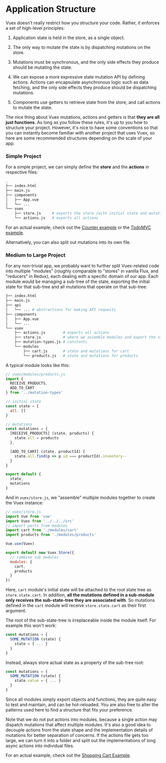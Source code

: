 # Application Structure

Vuex doesn't really restrict how you structure your code. Rather, it enforces a set of high-level principles:

1. Application state is held in the store, as a single object.

2. The only way to mutate the state is by dispatching mutations on the store.

3. Mutations must be synchronous, and the only side effects they produce should be mutating the state.

4. We can expose a more expressive state mutation API by defining actions. Actions can encapsulate asynchronous logic such as data fetching, and the only side effects they produce should be dispatching mutations.

5. Components use getters to retrieve state from the store, and call actions to mutate the state.

The nice thing about Vuex mutations, actions and getters is that **they are all just functions**. As long as you follow these rules, it's up to you how to structure your project. However, it's nice to have some conventions so that you can instantly become familiar with another project that uses Vuex, so here are some recommended structures depending on the scale of your app.

### Simple Project

For a simple project, we can simply define the **store** and the **actions** in respective files:

``` bash
.
├── index.html
├── main.js
├── components
│   ├── App.vue
│   └── ...
└── vuex
    ├── store.js     # exports the store (with initial state and mutations)
    └── actions.js   # exports all actions
```

For an actual example, check out the [Counter example](https://github.com/vuejs/vuex/tree/master/examples/counter) or the [TodoMVC example](https://github.com/vuejs/vuex/tree/master/examples/todomvc).

Alternatively, you can also split out mutations into its own file.

### Medium to Large Project

For any non-trivial app, we probably want to further split Vuex-related code into multiple "modules" (roughly comparable to "stores" in vanilla Flux, and "reducers" in Redux), each dealing with a specific domain of our app. Each module would be managing a sub-tree of the state, exporting the initial state for that sub-tree and all mutations that operate on that sub-tree:

``` bash
├── index.html
├── main.js
├── api
│   └── ... # abstractions for making API requests
├── components
│   ├── App.vue
│   └── ...
└── vuex
    ├── actions.js        # exports all actions
    ├── store.js          # where we assemble modules and export the store
    ├── mutation-types.js # constants
    └── modules
        ├── cart.js       # state and mutations for cart
        └── products.js   # state and mutations for products
```

A typical module looks like this:

``` js
// vuex/modules/products.js
import {
  RECEIVE_PRODUCTS,
  ADD_TO_CART
} from '../mutation-types'

// initial state
const state = {
  all: []
}

// mutations
const mutations = {
  [RECEIVE_PRODUCTS] (state, products) {
    state.all = products
  },

  [ADD_TO_CART] (state, productId) {
    state.all.find(p => p.id === productId).inventory--
  }
}

export default {
  state,
  mutations
}
```

And in `vuex/store.js`, we "assemble" multiple modules together to create the Vuex instance:

``` js
// vuex/store.js
import Vue from 'vue'
import Vuex from '../../../src'
// import parts from modules
import cart from './modules/cart'
import products from './modules/products'

Vue.use(Vuex)

export default new Vuex.Store({
  // combine sub modules
  modules: {
    cart,
    products
  }
})
```

Here, `cart` module's initial state will be attached to the root state tree as `store.state.cart`. In addition, **all the mutations defined in a sub-module only receives the sub-state-tree they are associated with**. So mutations defined in the `cart` module will receive `store.state.cart` as their first argument.

The root of the sub-state-tree is irreplaceable inside the module itself. For example this won't work:

``` js
const mutations = {
  SOME_MUTATION (state) {
    state = { ... }
  }
}
```

Instead, always store actual state as a property of the sub-tree root:

``` js
const mutations = {
  SOME_MUTATION (state) {
    state.value = { ... }
  }
}
```

Since all modules simply export objects and functions, they are quite easy to test and maintain, and can be hot-reloaded. You are also free to alter the patterns used here to find a structure that fits your preference.

Note that we do not put actions into modules, because a single action may dispatch mutations that affect multiple modules. It's also a good idea to decouple actions from the state shape and the implementation details of mutations for better separation of concerns. If the actions file gets too large, we can turn it into a folder and split out the implementations of long async actions into individual files.

For an actual example, check out the [Shopping Cart Example](https://github.com/vuejs/vuex/tree/master/examples/shopping-cart).
